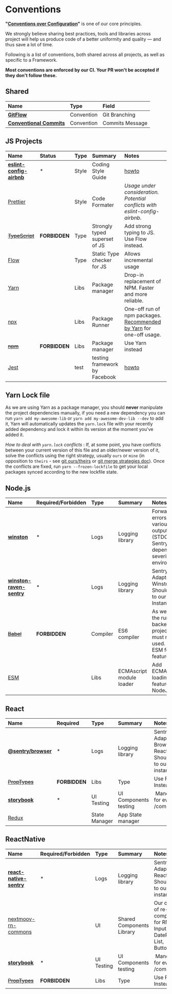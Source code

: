 # Conventions

**"[Conventions over Configuration](https://en.wikipedia.org/wiki/Convention_over_configuration)"** is one of our core principles.  

We strongly believe sharing best practices, tools and libraries across project will help us produce code of a better uniformity and quality — and thus save a lot of time.

Following is a list of conventions, both shared across all projects, as well as specific to a Framework. 

**Most conventions are enforced by our CI. Your PR won't be accepted if they don't follow these.**

## Shared

|Name|Type|Field|
|:--|:--|:--|
| **[GitFlow](https://nvie.com/posts/a-successful-git-branching-model/)**|Convention|Git Branching|
| **[Conventional Commits](https://www.conventionalcommits.org/en/v1.0.0-beta.2/)**|Convention|Commits Message|


## JS Projects

|Name|Status|Type|Summary|Notes
|:--|:--|:--|:--|:--|
| **[eslint-config-airbnb](https://github.com/airbnb/javascript/tree/master/packages/eslint-config-airbnb)**| * | Style | Coding Style Guide | [howto](./howto-eslint-airbnb)
| [Prettier](https://prettier.io/)|  | Style | Code Formater |_Usage under consideration. Potential conflicts with eslint-config-airbnb._
| [~~TypeScript~~](https://www.typescriptlang.org/)| **FORBIDDEN**|Type|Strongly typed superset of JS|Add strong typing to JS. Use Flow instead.|
| [Flow](https://flow.org)| |Type|Static Type checker for JS|Allows incremental usage|
| [Yarn](https://yarnpkg.com/fr/)| |Libs|Package manager |Drop-in replacement of NPM. Faster and more reliable.
| [npx](https://www.npmjs.com/package/npx)| |Libs|Package Runner| One-off run of npm packages. [Recommended by Yarn](https://github.com/yarnpkg/yarn/issues/3937) for one-off usage. 
| [~~npm~~](https://yarnpkg.com/fr/)|**FORBIDDEN**|Libs|Package manager|Use Yarn instead
| [Jest](https://jestjs.io/docs/en/getting-started) | | test | testing framework by Facebook | [howto](./howto-jest)

## Yarn Lock file

As we are using Yarn as a package manager, you should **never** manipulate the project dependencies manually, if you need a new dependency you can run `yarn add my-awesome-lib` or `yarn add my-awesome-dev-lib --dev` to add it, Yarn will automatically updates the `yarn.lock` file with your recently added dependency and lock it within its version at the moment you've added it.

*How to deal with `yarn.lock` conflicts* : If, at some point, you have conflicts between your current version of this file and an older/newer version of it, solve the conflicts using the right strategy, usually `ours` or `mine` (in opposition to `theirs` - see [git ours/theirs](https://nitaym.github.io/ourstheirs/) or [git merge strategies doc](https://www.oreilly.com/library/view/git-pocket-guide/9781449327507/ch07.html
)).
Once the conflicts are fixed, run `yarn --frozen-lockfile` to get your local packages synced according to the new lockfile state.

## Node.js

|Name|Required/Forbidden|Type|Summary|Notes
|:--|:--|:--|:--|:--|
| **[winston](https://github.com/winstonjs/winston)**| * |Logs|Logging library|Forward logs & errors to various outputs (STDOUT, Sentry, Slack) depending on severity and environnement|
| **[winston-raven-sentry](https://github.com/niftylettuce/winston-raven-sentry)**|*|Logs|Logging library|Sentry Adapter for Winston. Should point to our Sentry Instance
| [~~Babel~~](https://babeljs.io/)| **FORBIDDEN** |Compiler|ES6 compiler|As we control the runtime on backend project, Babel must not e used. Use ESM for import features.|
| [ESM](https://www.npmjs.com/package/esm)| |Libs|ECMAscript module loader|Add ECMAscript loading feature to NodeJS|

## React

|Name|Required|Type|Summary|Notes
|:--|:--|:--|:--|:--|
| **[@sentry/browser](https://docs.sentry.io/platforms/javascript/react/)**| * |Logs|Logging library|Sentry Adapter for Browser and React. Should point to our Sentry instance. 
| [~~PropTypes~~](https://reactjs.org/docs/typechecking-with-proptypes.html)| **FORBIDDEN**|Libs|Type|Use Flow Instead
| [**storybook**](https://github.com/storybooks/storybook)| * | UI Testing | UI Components testing | Mandatory for every /components|
| [Redux](https://github.com/reduxjs/redux)|  |State Manager| App State manager |


## ReactNative

|Name|Required/Forbidden|Type|Summary|Notes
|:--|:--|:--|:--|:--|
| **[react-native-sentry](https://github.com/getsentry/react-native-sentry)**| * |Logs|Logging library|Sentry Adapter for React Native. Should point to our Sentry instance. 
| [nextmoov-rn-commons](https://bitbucket.org/nextmoov/nextmoov-rn-commons/)|  |UI|Shared Components Library|Our own sets of re-usable components for RN apps: Input, DatePicker, List, Buttons,...
| [**storybook**](https://github.com/storybooks/storybook)| * | UI Testing | UI Components testing | Mandatory for every /components|
| [~~PropTypes~~](https://reactjs.org/docs/typechecking-with-proptypes.html)| **FORBIDDEN**|Libs|Type|Use Flow Instead

